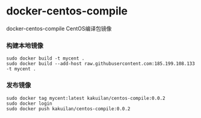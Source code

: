 # docker-centos-compile
docker-centos-compile CentOS编译包镜像

### 构建本地镜像
```shell
sudo docker build -t mycent .
sudo docker build --add-host raw.githubusercontent.com:185.199.108.133 -t mycent .
```

### 发布镜像
```shell
sudo docker tag mycent:latest kakuilan/centos-compile:0.0.2
sudo docker login
sudo docker push kakuilan/centos-compile:0.0.2
```